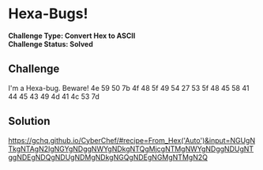 # Hexa-Bugs!

**Challenge Type: Convert Hex to ASCII**  
**Challenge Status: Solved**

## Challenge

I'm a Hexa-bug. Beware! 4e 59 50 7b 4f 48 5f 49 54 27 53 5f 48 45 58 41 44 45 43 49 4d 41 4c 53 7d

## Solution

https://gchq.github.io/CyberChef/#recipe=From_Hex('Auto')&input=NGUgNTkgNTAgN2IgNGYgNDggNWYgNDkgNTQgMjcgNTMgNWYgNDggNDUgNTggNDEgNDQgNDUgNDMgNDkgNGQgNDEgNGMgNTMgN2Q
